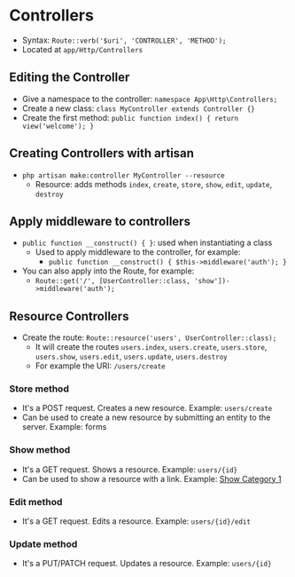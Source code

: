 # Controllers
- Syntax: `Route::verb('$uri', 'CONTROLLER', 'METHOD');`
- Located at `app/Http/Controllers`

## Editing the Controller
- Give a namespace to the controller: `namespace App\Http\Controllers;`
- Create a new class: `class MyController extends Controller {}`
- Create the first method: `public function index() { return view('welcome'); }`

## Creating Controllers with artisan
- `php artisan make:controller MyController --resource`
  - Resource: adds methods `index`, `create`, `store`, `show`, `edit`, `update`, `destroy`

## Apply middleware to controllers
- `public function __construct() { }`: used when instantiating a class
  - Used to apply middleware to the controller, for example: 
    - `public function __construct() { $this->middleware('auth'); }`
- You can also apply into the Route, for example:
  - `Route::get('/', [UserController::class, 'show'])->middleware('auth');`

## Resource Controllers
- Create the route: `Route::resource('users', UserController::class);`
  - It will create the routes `users.index`, `users.create`, `users.store`, `users.show`, `users.edit`, `users.update`, `users.destroy`
  - For example the URI: `/users/create` 

### Store method
- It's a POST request. Creates a new resource. Example: `users/create`
- Can be used to create a new resource by submitting an entity to the server. Example: forms

### Show method
- It's a GET request. Shows a resource. Example: `users/{id}`
- Can be used to show a resource with a link. Example: <a href="/categories/1">Show Category 1</a>

### Edit method
- It's a GET request. Edits a resource. Example: `users/{id}/edit`

### Update method
- It's a PUT/PATCH request. Updates a resource. Example: `users/{id}`

